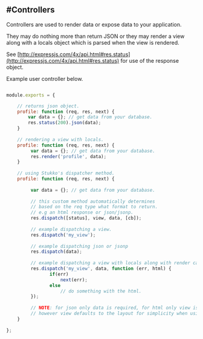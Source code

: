 #Controllers
----

Controllers are used to render data or expose data to your application.

They may do nothing more than return JSON or they may render a view along with a locals object which is parsed when the view is rendered.

See [http://expressjs.com/4x/api.html#res.status](http://expressjs.com/4x/api.html#res.status) for use of the response object.

Example user controller below. 

```js

module.exports = {

    // returns json object.
    profile: function (req, res, next) {
        var data = {}; // get data from your database.
        res.status(200).json(data); 
    }
     
    // rendering a view with locals.
    profile: function (req, res, next) {
         var data = {}; // get data from your database.
         res.render('profile', data); 
    }      
     
    // using Stukko's dispatcher method.
    profile: function (req, res, next) {
    
         var data = {}; // get data from your database.
         
         // this custom method automatically determines
         // based on the req type what format to return.
         // e.g an html response or json/jsonp.
         res.dispatch([status], view, data, [cb]); 
         
         // example dispatching a view.
         res.dispatch('my_view');
         
         // example dispatching json or jsonp
         res.dispatch(data);
         
         // example dispatching a view with locals along with render callback.
         res.dispatch('my_view', data, function (err, html) {
                if(err)
                    next(err);
                else
                    // do something with the html.
         });
         
         // NOTE: for json only data is required, for html only view is required, 
         // however view defaults to the layout for simplicity when using client-side frameworks and SPA.
    }  
     
};

```